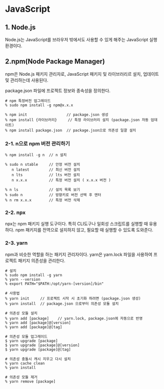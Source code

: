 # JavaScript

## 1. Node.js
Node.js는 JavaScript를 브라우저 밖에서도 사용할 수 있게 해주는 JavaScript 실행 환경이다.

## 2.npm(Node Package Manager)
npm은 Node.js 패키지 관리자로, JavaScript 패키지 및 라이브러리르 설치, 업데이트 및 관리하는데 사용된다.  

package.json 파일에 프로젝트 정보와 종속성을 정의한다.

    # npm 특정버전 업그레이드
    % sudo npm install -g npm@x.x.x

    % npm init                  // package.json 생성
    % npm install {라이브러리}     // 특정 라이브러리 설치 (package.json 자동 업데이트)
    % npm install package.json  // package.json으로 의존성 일괄 설치


### 2-1. n으로 npm 버전 관리하기
    % npm install -g n  // n 설치

    % sudo n stable     // 안정 버전 설치
       n latest         // 최신 버전 설치
       n lts            // lts 버전 설치
       n x.x.x          // 특정 버전 설치 ( x.x.x 버전 )

    % n ls              // 설치 목록 보기
    % sudo n            // 방향키로 버전 선택 후 엔터
    % n rm x.x.x        // 특정 버전 삭제

### 2-2. npx
npx는 npm 패키지 실행 도구이다. 특히 CLI도구나 일회성 스크립트를 실행할 때 유용하다. npm 패키지를 전역으로 설치하지 않고, 필요할 때 실행할 수 있도록 도와준다.

### 2-3. yarn
npm과 비슷한 역할을 하는 패키지 관리자이다. yarn은 yarn.lock 파일을 사용하여 프로젝트 패키지 의존성을 관리한다.

    # 설치
    % sudo npm install -g yarn
    % yarn --version
    % export PATH="$PATH:/opt/yarn-[version]/bin"

    # 사용법
    % yarn init     // 프로젝트 시작 시 초기화 하려면 (package.json 생성)
    % yarn install  // package.json 으로부터 의존성 모듈 설치

    # 의존성 모듈 설치
    % yarn add [package]    // yarn.lock, package.json에 자동으로 반영
    % yarn add [package]@[version]
    % yarn add [package]@[tag]

    # 의존성 모듈 업그레이드
    $ yarn upgrade [package]
    $ yarn upgrade [package]@[version]
    $ yarn upgrade [package]@[tag]

    # 의존성 충돌시 캐시 지우고 다시 설치
    % yarn cache clean     
    % yarn install

    # 의존성 모듈 제거
    % yarn remove [package]
